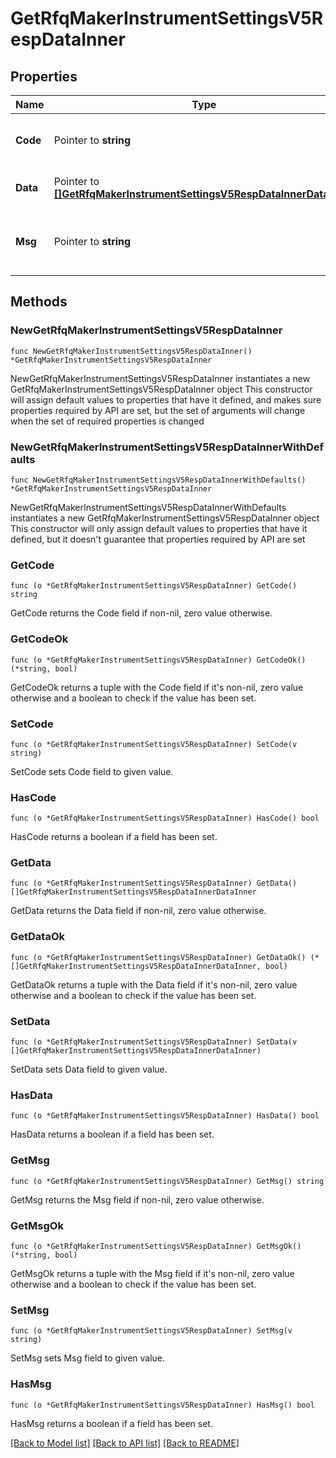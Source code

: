 # GetRfqMakerInstrumentSettingsV5RespDataInner

## Properties

Name | Type | Description | Notes
------------ | ------------- | ------------- | -------------
**Code** | Pointer to **string** | The result code, &#x60;0&#x60; means success. | [optional] [default to ""]
**Data** | Pointer to [**[]GetRfqMakerInstrumentSettingsV5RespDataInnerDataInner**](GetRfqMakerInstrumentSettingsV5RespDataInnerDataInner.md) | Return data of the request. | [optional] 
**Msg** | Pointer to **string** | The error message, not empty if the code is not &#x60;0&#x60;. | [optional] [default to ""]

## Methods

### NewGetRfqMakerInstrumentSettingsV5RespDataInner

`func NewGetRfqMakerInstrumentSettingsV5RespDataInner() *GetRfqMakerInstrumentSettingsV5RespDataInner`

NewGetRfqMakerInstrumentSettingsV5RespDataInner instantiates a new GetRfqMakerInstrumentSettingsV5RespDataInner object
This constructor will assign default values to properties that have it defined,
and makes sure properties required by API are set, but the set of arguments
will change when the set of required properties is changed

### NewGetRfqMakerInstrumentSettingsV5RespDataInnerWithDefaults

`func NewGetRfqMakerInstrumentSettingsV5RespDataInnerWithDefaults() *GetRfqMakerInstrumentSettingsV5RespDataInner`

NewGetRfqMakerInstrumentSettingsV5RespDataInnerWithDefaults instantiates a new GetRfqMakerInstrumentSettingsV5RespDataInner object
This constructor will only assign default values to properties that have it defined,
but it doesn't guarantee that properties required by API are set

### GetCode

`func (o *GetRfqMakerInstrumentSettingsV5RespDataInner) GetCode() string`

GetCode returns the Code field if non-nil, zero value otherwise.

### GetCodeOk

`func (o *GetRfqMakerInstrumentSettingsV5RespDataInner) GetCodeOk() (*string, bool)`

GetCodeOk returns a tuple with the Code field if it's non-nil, zero value otherwise
and a boolean to check if the value has been set.

### SetCode

`func (o *GetRfqMakerInstrumentSettingsV5RespDataInner) SetCode(v string)`

SetCode sets Code field to given value.

### HasCode

`func (o *GetRfqMakerInstrumentSettingsV5RespDataInner) HasCode() bool`

HasCode returns a boolean if a field has been set.

### GetData

`func (o *GetRfqMakerInstrumentSettingsV5RespDataInner) GetData() []GetRfqMakerInstrumentSettingsV5RespDataInnerDataInner`

GetData returns the Data field if non-nil, zero value otherwise.

### GetDataOk

`func (o *GetRfqMakerInstrumentSettingsV5RespDataInner) GetDataOk() (*[]GetRfqMakerInstrumentSettingsV5RespDataInnerDataInner, bool)`

GetDataOk returns a tuple with the Data field if it's non-nil, zero value otherwise
and a boolean to check if the value has been set.

### SetData

`func (o *GetRfqMakerInstrumentSettingsV5RespDataInner) SetData(v []GetRfqMakerInstrumentSettingsV5RespDataInnerDataInner)`

SetData sets Data field to given value.

### HasData

`func (o *GetRfqMakerInstrumentSettingsV5RespDataInner) HasData() bool`

HasData returns a boolean if a field has been set.

### GetMsg

`func (o *GetRfqMakerInstrumentSettingsV5RespDataInner) GetMsg() string`

GetMsg returns the Msg field if non-nil, zero value otherwise.

### GetMsgOk

`func (o *GetRfqMakerInstrumentSettingsV5RespDataInner) GetMsgOk() (*string, bool)`

GetMsgOk returns a tuple with the Msg field if it's non-nil, zero value otherwise
and a boolean to check if the value has been set.

### SetMsg

`func (o *GetRfqMakerInstrumentSettingsV5RespDataInner) SetMsg(v string)`

SetMsg sets Msg field to given value.

### HasMsg

`func (o *GetRfqMakerInstrumentSettingsV5RespDataInner) HasMsg() bool`

HasMsg returns a boolean if a field has been set.


[[Back to Model list]](../README.md#documentation-for-models) [[Back to API list]](../README.md#documentation-for-api-endpoints) [[Back to README]](../README.md)


